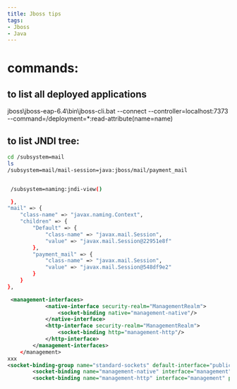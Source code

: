 ```yaml
---
title: Jboss tips
tags:
- Jboss
- Java
---
```


# commands:

## to list all deployed applications
jboss\jboss-eap-6.4\bin\jboss-cli.bat --connect --controller=localhost:7373 --command=/deployment=*:read-attribute(name=name)

 
## to list JNDI tree:

```sh
cd /subsystem=mail
ls
/subsystem=mail/mail-session=java:jboss/mail/payment_mail


 /subsystem=naming:jndi-view()

 },
"mail" => {
    "class-name" => "javax.naming.Context",
    "children" => {
        "Default" => {
            "class-name" => "javax.mail.Session",
            "value" => "javax.mail.Session@22951e8f"
        },
        "payment_mail" => {
            "class-name" => "javax.mail.Session",
            "value" => "javax.mail.Session@548df9e2"
        }
    }
},
```
 


```xml
 <management-interfaces>
            <native-interface security-realm="ManagementRealm">
                <socket-binding native="management-native"/>
            </native-interface>
            <http-interface security-realm="ManagementRealm">
                <socket-binding http="management-http"/>
            </http-interface>
        </management-interfaces>
    </management>
xxx
<socket-binding-group name="standard-sockets" default-interface="public" port-offset="${jboss.socket.binding.port-offset:0}">
        <socket-binding name="management-native" interface="management" port="${jboss.management.native.port:7373}"/>
        <socket-binding name="management-http" interface="management" port="${jboss.management.http.port:7371}"/>
		
		
```
